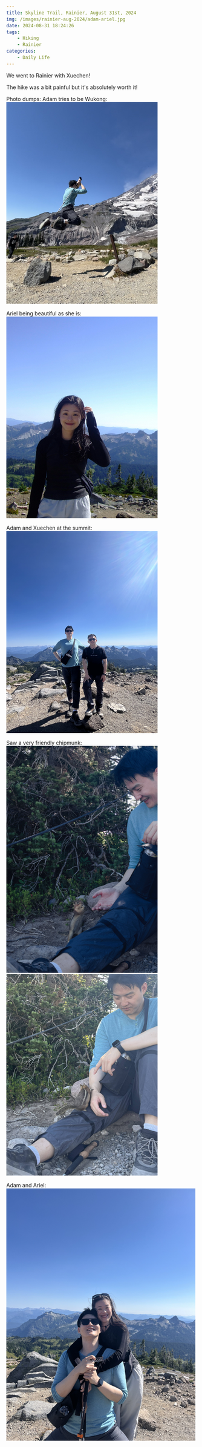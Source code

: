 ```yaml
---
title: Skyline Trail, Rainier, August 31st, 2024
img: /images/rainier-aug-2024/adam-ariel.jpg
date: 2024-08-31 18:24:26
tags:
    - Hiking
    - Rainier
categories:
    - Daily Life
---
```


We went to Rainier with Xuechen! 

The hike was a bit painful but it's absolutely worth it!

Photo dumps:
Adam tries to be Wukong:
<img src="/images/rainier-aug-2024/adam-wukong.jpg"   width="400" />

Ariel being beautiful as she is:
<img src="/images/rainier-aug-2024/ariel.jpg"   width="400" />

Adam and Xuechen at the summit:
<img src="/images/rainier-aug-2024/adam-xuechen.jpg"   width="400" />

Saw a very friendly chipmunk: 
<img src="/images/rainier-aug-2024/adam-chipmunk.jpg"   width="400" />
<img src="/images/rainier-aug-2024/adam-chipmunk2.jpg"   width="400" />

Adam and Ariel:
<img src="/images/rainier-aug-2024/adam-ariel.jpg"   width="500" />

